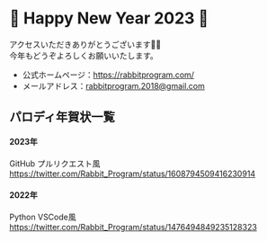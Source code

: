 # 🎉 Happy New Year 2023 🎉
アクセスいただきありがとうございます🙇‍♂️<br/>
今年もどうぞよろしくお願いいたします。

- 公式ホームページ：https://rabbitprogram.com/
- メールアドレス：rabbitprogram.2018@gmail.com

## パロディ年賀状一覧
#### 2023年
GitHub プルリクエスト風<br/>
https://twitter.com/Rabbit_Program/status/1608794509416230914

#### 2022年
Python VSCode風<br/>
https://twitter.com/Rabbit_Program/status/1476494849235128323
